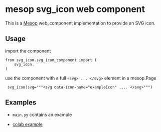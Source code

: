 # mesop svg_icon web component

This is a [Mesop](https://google.github.io/mesop/) web_component implementation to provide an SVG icon.

## Usage

import the component

```
from svg_icon.svg_icon_component import (
    svg_icon,
)
```

use the component with a full `<svg> ... </svg>` element in a mesop.Page

```
 svg_icon(svg="""<svg data-icon-name="exampleIcon" .... </svg>""")
```

## Examples

* `main.py` contains an example

* [colab example](https://colab.research.google.com/drive/1PNJnlNloIWEja_MDtDGQjhBu1OdI_aDU)


